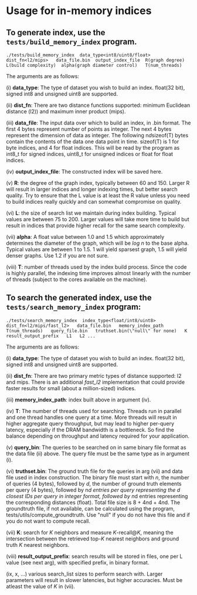 **Usage for in-memory indices**
================================

To generate index, use the `tests/build_memory_index` program. 
--------------------------------------------------------------

```
./tests/build_memory_index  data_type<int8/uint8/float>  dist_fn<l2/mips>   data_file.bin  output_index_file  R(graph degree)   L(build complexity)  alpha(graph diameter control)   T(num_threads)
```

The arguments are as follows:

(i) **data_type**: The type of dataset you wish to build an index. float(32 bit), signed int8 and unsigned uint8 are supported. 

(ii) **dist_fn**: There are two distance functions supported: minimum Euclidean distance (l2)) and maximum inner product (mips).

(iii) **data_file**: The input data over which to build an index, in .bin format. The first 4 bytes represent number of points as integer. The next 4 bytes represent the dimension of data as integer. The following n*d*sizeof(T) bytes contain the contents of the data one data point in time. sizeof(T) is 1 for byte indices, and 4 for float indices. This will be read by the program as int8_t for signed indices, uint8_t for unsigned indices or float for float indices.

(iv) **output_index_file**: The constructed index will be saved here.

(v) **R**: the degree of the graph index, typically between 60 and 150. Larger R will result in larger indices and longer indexing times, but better search quality. Try to ensure that the L value is at least the R value unless you need to build indices really quickly and can somewhat compromise on quality. 

(vi) **L**: the size of search list we maintain during index building. Typical values are between 75 to 200. Larger values will take more time to build but result in indices that provide higher recall for the same search complexity.

(vii) **alpha**: A float value between 1.0 and 1.5 which approximately determines the diameter of the graph, which will be *log n* to the base alpha. Typical values are between 1 to 1.5. 1 will yield sparsest graph, 1.5 will yield denser graphs. Use 1.2 if you are not sure.

(viii) **T**: number of threads used by the index build process. Since the code is highly parallel, the  indexing time improves almost linearly with the number of threads (subject to the cores available on the machine).


To search the generated index, use the `tests/search_memory_index` program:
---------------------------------------------------------------------------

```
./tests/search_memory_index  index_type<float/int8/uint8>   dist_fn<l2/mips/fast_l2>   data_file.bin   memory_index_path   T(num_threads)   query_file.bin   truthset.bin(\"null\" for none)   K   result_output_prefix   L1   L2 ... 
```

The arguments are as follows:

(i) **data_type**: The type of dataset you wish to build an index. float(32 bit), signed int8 and unsigned uint8 are supported. 

(ii) **dist_fn**: There are two primary metric types of distance supported: l2 and mips. There is an additional *fast_l2* implementation that could provide faster results for small (about a million-sized) indices.

(iii) **memory_index_path**: index built above in argument (iv).

(iv) **T**: The number of threads used for searching. Threads run in parallel and one thread handles one query at a time. More threads will result in higher aggregate query throughput, but may lead to higher per-query latency, especially if the DRAM bandwidth is a bottleneck. So find the balance depending on throughput and latency required for your application.

(v) **query_bin**: The queries to be searched on in same binary file format as the data file (ii) above. The query file must be the same type as in argument (i).

(vi)  **truthset.bin**: The ground truth file for the queries in arg (vii) and data file used in index construction.  The binary file must start with *n*, the number of queries (4 bytes), followed by *d*, the number of ground truth elements per query (4 bytes), followed by n*d entries per query representing the d closest IDs per query in integer format,  followed by n*d entries representing the corresponding distances (float). Total file size is 8 + 4*n*d + 4*n*d. The groundtruth file, if not available, can be calculated using the program, tests/utils/compute_groundtruth. Use "null" if you do not have this file and if you do not want to compute recall.

(vii) **K**: search for *K* neighbors and measure *K*-recall@*K*, meaning the intersection between the retrieved top-*K* nearest neighbors and ground truth *K* nearest neighbors.

(viii) **result_output_prefix**: search results will be stored in files, one per L value (see next arg), with specified prefix, in binary format.

(ix, x, ...) various search_list sizes to perform search with. Larger parameters will result in slower latencies, but higher accuracies. Must be atleast the value of *K* in (vii).

